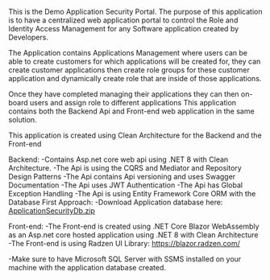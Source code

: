This is the Demo Application Security Portal. The purpose of this application is to have a centralized web application portal to control the Role and Identity Access Management for any Software application created by Developers.

The Application contains Applications Management where users can be able to create customers for which applications will be created for, they can create customer applications then create role groups for these customer application and dynamically create role that are inside of those applications.

Once they have completed managing their applications they can then on-board users and assign role to different applications
This application contains both the Backend Api and Front-end web application in the same solution. 

This application is created using Clean Architecture for the Backend and the Front-end

Backend:
-Contains Asp.net core web api using .NET 8 with Clean Architecture. 
-The Api is using the CQRS and Mediator and Repository Design Patterns
-The Api contains Api versioning and uses Swagger Documentation
-The Api uses JWT Authentication
-The Api has Global Exception Handling
-The Api is using Entity Framework Core ORM with the Database First Approach:
-Download Application database here: [ApplicationSecurityDb.zip](https://github.com/Sax-Anon90/ApplicationSecurityPortalCore/files/14484413/ApplicationSecurityDb.zip)

Front-end:
-The Front-end is created using .NET Core Blazor WebAssembly as an Asp.net core hosted application using .NET 8 with Clean Architecture
-The Front-end is using Radzen UI Library: https://blazor.radzen.com/

-Make sure to have Microsoft SQL Server with SSMS installed on your machine with the application database created.

